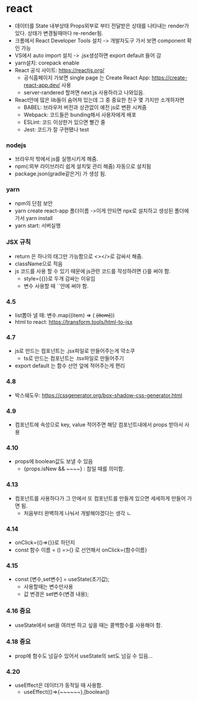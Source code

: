# react
- 데이터를 State 내부상태 Props외부로 부터 전달받은 상태를 나타내는 render가 있다.
상태가 변경될때마다 re-render됨.
- 크롬에서 React Developer Tools 설치 -> 개발자도구 가서 보면 component 확인 가능
- VS에서 auto import 설치 -> .jsx생성하면 export default 들어 감
- yarn설치: corepack enable
- React 공식 사이트: https://reactjs.org/
  - 공식홈페이지 가보면 single page 는 Create React App: https://create-react-app.dev/ 사용
  - server-randered 할꺼면 next.js 사용하라고 나와있음.
- React안에 많은 lib들이 숨어져 있는데 그 중 중요한 친구 몇 가지만 소개하자면
  - BABEL: 브라우저 버전과 상관없이 예전 js로 변환 시켜줌
  - Webpack: 코드들은 bunding해서 사용자에게 배포
  - ESLint: 코드 이상한거 있으면 빨간 줄
  - Jest: 코드가 잘 구현됐나 test

### nodejs
- 브라우저 밖에서 js를 실행시키게 해줌.
- npm(:외부 라이브러리 쉽게 설치및 관리 해줌) 자동으로 설치됨
- package.json(gradle같은거) 가 생성 됨.

### yarn
- npm의 단점 보안
- yarn create react-app 폴더이름 ->이게 안되면 npx로 설치하고 생성된 폴더에가서 yarn install 
- yarn start: 서버실행

### JSX 규칙
- return 은 하나의 태그만 가능함으로 <></>로 감싸서 해줌.
- className으로 적음
- js 코드를 사용 할 수 있기 때문에 js관련 코드를 작성하려면 {}를 써야 함.
  - style={{}}로 두개 감싸는 이유임
  - 변수 사용할 때 ``안에 써야 함.

### 4.5
- list뽑아 낼 때: 변수.map((item) => ( ~~{item}~~))
- html to react: https://transform.tools/html-to-jsx
  
### 4.7
- js로 만드는 컴포넌트는 .jsx파일로 만들어주는게 약소쿠
  - ts로 만드는 컴포넌트는 .tsx파일로 만들어주기
- export default 는 함수 선언 앞에 적어주는게 편리

### 4.8
- 박스쉐도우: https://cssgenerator.org/box-shadow-css-generator.html

### 4.9
- 컴포넌트에 속성으로 key, value 적어주면 해당 컴포넌트내에서 props 받아서 사용

### 4.10
- props에 boolean값도 보낼 수 있음
  - {props.isNew && ~~~~} : 참일 때를 의미함.

### 4.13
- 컴포넌트를 사용하다가 그 안에서 또 컴포넌트를 만들게 있으면 세세하게 만들어 가면 됨.
  - 처음부터 완벽하게 나눠서 개발해야겠다는 생각 ㄴ

### 4.14
- onClick={()=>{}}로 하던지
- const 함수 이름 = () =>{} 로 선언해서 onClick={함수이름}

### 4.15
- const [변수,set변수] = useState(초기값);
  - 사용할때는 변수만사용
  - 값 변경은 set변수(변경 내용);

### 4.16 중요
- useState에서 set을 여러번 하고 싶을 때는 콜백함수를 사용해야 함.

### 4.18 중요
- prop에 함수도 넘길수 있어서 useState의 set도 넘길 수 있음...

### 4.20
- useEffect은 데이터가 동적일 때 사용함.
  - useEffect(()=>{~~~~~~},[boolean])
